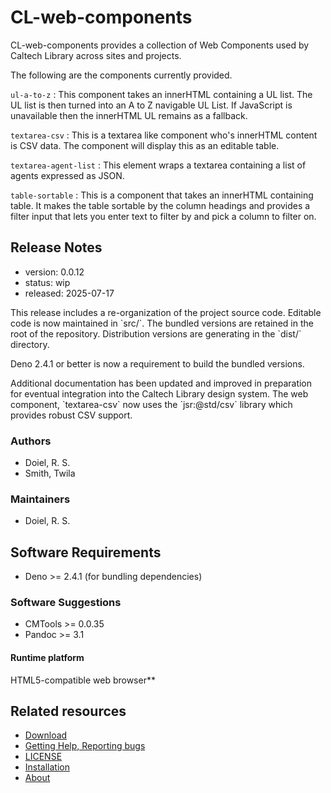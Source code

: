 

# CL-web-components

CL-web-components provides a collection of Web Components used by Caltech Library across sites and projects.

The following are the components currently provided.


`ul-a-to-z`
: This component takes an innerHTML containing a UL list. The UL list is then turned into an A to Z navigable UL List. If JavaScript is unavailable then the innerHTML UL remains as a fallback.

`textarea-csv`
: This is a textarea like component who's innerHTML content is CSV data. The component will display this as an editable table. 

`textarea-agent-list`
: This element wraps a textarea containing a list of agents expressed as JSON. 

`table-sortable`
: This is a component that takes an innerHTML containing table. It makes the table sortable by the column headings and provides a filter input that lets you enter text to filter by and pick a column to filter on.

## Release Notes

- version: 0.0.12
- status: wip
- released: 2025-07-17

This release includes a re-organization of the project source code. Editable code is now maintained in &#x60;src/&#x60;.  The bundled versions
are retained in the root of the repository. Distribution versions are generating in the &#x60;dist/&#x60; directory.

Deno 2.4.1 or better is now a requirement to build the bundled versions.

Additional documentation has been updated and improved in preparation for eventual integration into the Caltech Library design system.
The web component, &#x60;textarea-csv&#x60; now uses the &#x60;jsr:@std/csv&#x60; library which provides robust CSV support.


### Authors

- Doiel, R. S.
- Smith, Twila



### Maintainers

- Doiel, R. S.

## Software Requirements

- Deno &gt;&#x3D; 2.4.1 (for bundling dependencies)

### Software Suggestions

- CMTools &gt;&#x3D; 0.0.35
- Pandoc &gt;&#x3D; 3.1

#### Runtime platform

HTML5-compatible web browser**

## Related resources


- [Download](https://github.com/caltechlibrary/CL-web-components/releases)
- [Getting Help, Reporting bugs](https://github.com/caltechlibrary/CL-web-components/issues)
- [LICENSE](https://caltechlibrary.github.io/CL-web-components/LICENSE)
- [Installation](INSTALL.md)
- [About](about.md)

